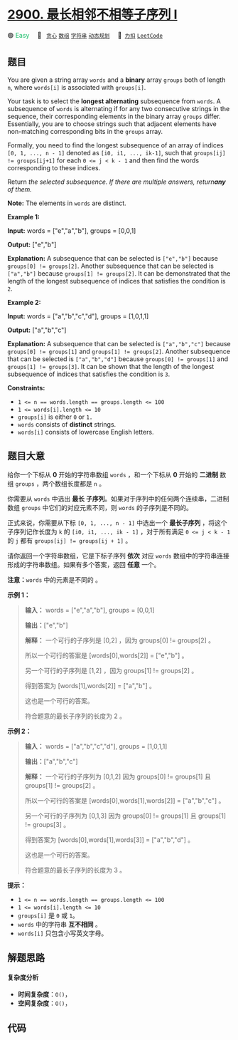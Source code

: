 # [2900. 最长相邻不相等子序列 I](https://2xiao.github.io/leetcode-js/problem/2900.html)

🟢 <font color=#15bd66>Easy</font>&emsp; 🔖&ensp; [`贪心`](/tag/greedy.md) [`数组`](/tag/array.md) [`字符串`](/tag/string.md) [`动态规划`](/tag/dynamic-programming.md)&emsp; 🔗&ensp;[`力扣`](https://leetcode.cn/problems/longest-unequal-adjacent-groups-subsequence-i) [`LeetCode`](https://leetcode.com/problems/longest-unequal-adjacent-groups-subsequence-i)

## 题目

You are given a string array `words` and a **binary** array `groups` both of
length `n`, where `words[i]` is associated with `groups[i]`.

Your task is to select the **longest alternating** subsequence from `words`. A
subsequence of `words` is alternating if for any two consecutive strings in
the sequence, their corresponding elements in the binary array `groups`
differ. Essentially, you are to choose strings such that adjacent elements
have non-matching corresponding bits in the `groups` array.

Formally, you need to find the longest subsequence of an array of indices `[0,
1, ..., n - 1]` denoted as `[i0, i1, ..., ik-1]`, such that `groups[ij] !=
groups[ij+1]` for each `0 <= j < k - 1` and then find the words corresponding
to these indices.

Return _the selected subsequence. If there are multiple answers, return**any**
of them._

**Note:** The elements in `words` are distinct.



**Example 1:**

**Input:** words = ["e","a","b"], groups = [0,0,1]

**Output:** ["e","b"]

**Explanation:** A subsequence that can be selected is `["e","b"]` because
`groups[0] != groups[2]`. Another subsequence that can be selected is
`["a","b"]` because `groups[1] != groups[2]`. It can be demonstrated that the
length of the longest subsequence of indices that satisfies the condition is
`2`.

**Example 2:**

**Input:** words = ["a","b","c","d"], groups = [1,0,1,1]

**Output:** ["a","b","c"]

**Explanation:** A subsequence that can be selected is `["a","b","c"]` because
`groups[0] != groups[1]` and `groups[1] != groups[2]`. Another subsequence
that can be selected is `["a","b","d"]` because `groups[0] != groups[1]` and
`groups[1] != groups[3]`. It can be shown that the length of the longest
subsequence of indices that satisfies the condition is `3`.



**Constraints:**

  * `1 <= n == words.length == groups.length <= 100`
  * `1 <= words[i].length <= 10`
  * `groups[i]` is either `0` or `1.`
  * `words` consists of **distinct** strings.
  * `words[i]` consists of lowercase English letters.


## 题目大意

给你一个下标从 **0**  开始的字符串数组 `words` ，和一个下标从 **0**  开始的 **二进制**  数组 `groups`
，两个数组长度都是 `n` 。

你需要从 `words` 中选出 **最长 子序列**。如果对于序列中的任何两个连续串，二进制数组 `groups` 中它们的对应元素不同，则
`words` 的子序列是不同的。

正式来说，你需要从下标 `[0, 1, ..., n - 1]` 中选出一个 **最长子序列**  ，将这个子序列记作长度为 `k` 的 `[i0, i1,
..., ik - 1]` ，对于所有满足 `0 <= j < k - 1` 的 `j` 都有 `groups[ij] != groups[ij + 1]`
。

请你返回一个字符串数组，它是下标子序列 **依次**  对应 `words` 数组中的字符串连接形成的字符串数组。如果有多个答案，返回 **任意** 一个。

**注意：**`words` 中的元素是不同的 。



**示例 1：**

> 
> 
> 
> 
> 
> **输入：** words = ["e","a","b"], groups = [0,0,1]
> 
> **输出：**["e","b"]
> 
> **解释：** 一个可行的子序列是 [0,2] ，因为 groups[0] != groups[2] 。
> 
> 所以一个可行的答案是 [words[0],words[2]] = ["e","b"] 。
> 
> 另一个可行的子序列是 [1,2] ，因为 groups[1] != groups[2] 。
> 
> 得到答案为 [words[1],words[2]] = ["a","b"] 。
> 
> 这也是一个可行的答案。
> 
> 符合题意的最长子序列的长度为 2 。

**示例 2：**

> 
> 
> 
> 
> 
> **输入：** words = ["a","b","c","d"], groups = [1,0,1,1]
> 
> **输出：**["a","b","c"]
> 
> **解释：** 一个可行的子序列为 [0,1,2] 因为 groups[0] != groups[1] 且 groups[1] != groups[2] 。
> 
> 所以一个可行的答案是 [words[0],words[1],words[2]] = ["a","b","c"] 。
> 
> 另一个可行的子序列为 [0,1,3] 因为 groups[0] != groups[1] 且 groups[1] != groups[3] 。
> 
> 得到答案为 [words[0],words[1],words[3]] = ["a","b","d"] 。
> 
> 这也是一个可行的答案。
> 
> 符合题意的最长子序列的长度为 3 。



**提示：**

  * `1 <= n == words.length == groups.length <= 100`
  * `1 <= words[i].length <= 10`
  * `groups[i]` 是 `0` 或 `1`。
  * `words` 中的字符串 **互不相同**  。
  * `words[i]` 只包含小写英文字母。


## 解题思路

#### 复杂度分析

- **时间复杂度**：`O()`，
- **空间复杂度**：`O()`，

## 代码

```javascript

```
